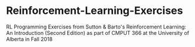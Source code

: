 # Reinforcement-Learning-Exercises
RL Programming Exercises from Sutton &amp; Barto's Reinforcement Learning: An Introduction (Second Edition) as part of CMPUT 366 at the University of Alberta in Fall 2018
